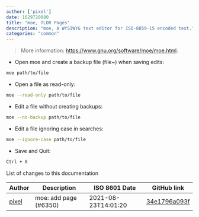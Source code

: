 ```yaml
---
author: ['pixel']
date: 1629720080
title: "moe, TLDR Pages"
description: "moe, A WYSIWYG text editor for ISO-8859-15 encoded text."
categories: "common"
---
```

> More information: <https://www.gnu.org/software/moe/moe.html>.

- Open moe and create a backup file (file~) when saving edits:

```bash
moe path/to/file
```

- Open a file as read-only:

```bash
moe --read-only path/to/file
```

- Edit a file without creating backups:

```bash
moe --no-backup path/to/file
```

- Edit a file ignoring case in searches:

```bash
moe --ignore-case path/to/file
```

- Save and Quit:

```bash
Ctrl + X
```
List of changes to this documentation


Author | Description | ISO 8601 Date | GitHub link
------|-----|-----|-----
[pixel](mailto:35269695+pixelcmtd@users.noreply.github.com) | moe: add page (#6350) | 2021-08-23T14:01:20 | [34e1796a093f](https://github.com/tldr-pages/tldr/commit/34e1796a093f409d22c779541ebcdaca8bfea8c6)

